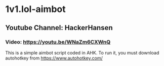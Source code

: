 # 1v1.lol-aimbot 

## Youtube Channel: HackerHansen 

### Video: https://youtu.be/WNaZm6CXWnQ 

This is a simple aimbot script coded in AHK. To run it, you must download autohotkey from https://www.autohotkey.com/ 

